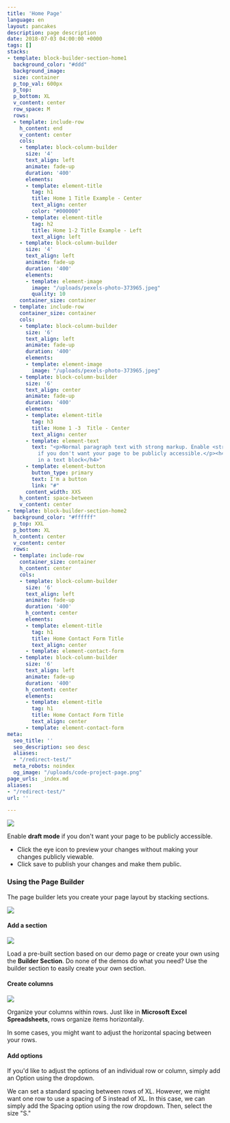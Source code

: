 ```yaml
---
title: 'Home Page'
language: en
layout: pancakes
description: page description
date: 2018-07-03 04:00:00 +0000
tags: []
stacks:
- template: block-builder-section-home1
  background_color: "#ddd"
  background_image: 
  size: container
  p_top_val: 600px
  p_top: 
  p_bottom: XL
  v_content: center
  row_space: M
  rows:
  - template: include-row
    h_content: end
    v_content: center
    cols:
    - template: block-column-builder
      size: '4'
      text_align: left
      animate: fade-up
      duration: '400'
      elements:
      - template: element-title
        tag: h1
        title: Home 1 Title Example - Center
        text_align: center
        color: "#000000"
      - template: element-title
        tag: h2
        title: Home 1-2 Title Example - Left
        text_align: left
    - template: block-column-builder
      size: '4'
      text_align: left
      animate: fade-up
      duration: '400'
      elements:
      - template: element-image
        image: "/uploads/pexels-photo-373965.jpeg"
        quality: 10
    container_size: container
  - template: include-row
    container_size: container
    cols:
    - template: block-column-builder
      size: '6'
      text_align: left
      animate: fade-up
      duration: '400'
      elements:
      - template: element-image
        image: "/uploads/pexels-photo-373965.jpeg"
    - template: block-column-builder
      size: '6'
      text_align: center
      animate: fade-up
      duration: '400'
      elements:
      - template: element-title
        tag: h3
        title: Home 1 -3  Title - Center
        text_align: center
      - template: element-text
        text: "<p>Normal paragraph text with strong markup. Enable <strong>draft mode</strong>
          if you don't want your page to be publicly accessible.</p><h4>Heading 4
          in a text block</h4>"
      - template: element-button
        button_type: primary
        text: I'm a button
        link: "#"
      content_width: XXS
    h_content: space-between
    v_content: center
- template: block-builder-section-home2
  background_color: "#ffffff"
  p_top: XXL
  p_bottom: XL
  h_content: center
  v_content: center
  rows:
  - template: include-row
    container_size: container
    h_content: center
    cols:
    - template: block-column-builder
      size: '6'
      text_align: left
      animate: fade-up
      duration: '400'
      h_content: center
      elements:
      - template: element-title
        tag: h1
        title: Home Contact Form Title
        text_align: center
      - template: element-contact-form
    - template: block-column-builder
      size: '6'
      text_align: left
      animate: fade-up
      duration: '400'
      h_content: center
      elements:
      - template: element-title
        tag: h1
        title: Home Contact Form Title
        text_align: center
      - template: element-contact-form
meta:
  seo_title: ''
  seo_description: seo desc
  aliases:
  - "/redirect-test/"
  meta_robots: noindex
  og_image: "/uploads/code-project-page.png"
page_urls: _index.md
aliases:
- "/redirect-test/"
url: ''

---
```

![](/uploads/config.JPG)

Enable **draft mode** if you don't want your page to be publicly accessible.

* Click the eye icon to preview your changes without making your changes publicly viewable.
* Click save to publish your changes and make them public.

### Using the Page Builder

The page builder lets you create your page layout by stacking sections.

![](/uploads/section-row-column-illustration.png)

#### Add a section

![](/uploads/add_sections.gif)

Load a pre-built section based on our demo page or create your own using the **Builder Section**. Do none of the demos do what you need? Use the builder section to easily create your own section.

#### Create columns

![](/uploads/add_rows.gif)

Organize your columns within rows. Just like in **Microsoft Excel Spreadsheets**, rows organize items horizontally.

In some cases, you might want to adjust the horizontal spacing between your rows.

#### Add options

If you'd like to adjust the options of an individual row or column, simply add an Option using the dropdown.

We can set a standard spacing between rows of XL. However, we might want one row to use a spacing of S instead of XL. In this case, we can simply add the Spacing option using the row dropdown. Then, select the size "S."